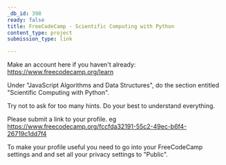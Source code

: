 ```yaml
---
_db_id: 398
ready: false
title: FreeCodeCamp - Scientific Computing with Python
content_type: project
submission_type: link

---
```


Make an account here if you haven't already: https://www.freecodecamp.org/learn

Under "JavaScript Algorithms and Data Structures", do the section entitled "Scientific Computing with Python".

Try not to ask for too many hints. Do your best to understand everything.

Please submit a link to your profile. eg https://www.freecodecamp.org/fccfda32191-55c2-49ec-b6f4-26719c1dd7f4

To make your profile useful you need to go into your FreeCodeCamp settings and and set all your privacy settings to "Public".